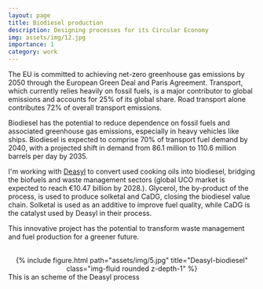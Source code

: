 ```yaml
---
layout: page
title: Biodiesel production
description: Designing processes for its Circular Economy
img: assets/img/12.jpg
importance: 1
category: work
---
```


The EU is committed to achieving net-zero greenhouse gas emissions by 2050 through the European Green Deal and Paris Agreement. Transport, which currently relies heavily on fossil fuels, is a major contributor to global emissions and accounts for 25% of its global share. Road transport alone contributes 72% of overall transport emissions.

Biodiesel has the potential to reduce dependence on fossil fuels and associated greenhouse gas emissions, especially in heavy vehicles like ships. Biodiesel is expected to comprise 70% of transport fuel demand by 2040, with a projected shift in demand from 86.1 million to 110.6 million barrels per day by 2035.

I'm working with <a href="https://deasyl.com/our-processes/">Deasyl</a> to convert used cooking oils into biodiesel, bridging the biofuels and waste management sectors (global UCO market is expected to reach €10.47 billion by 2028.). Glycerol, the by-product of the process, is used to produce solketal and CaDG, closing the biodiesel value chain. Solketal is used as an additive to improve fuel quality, while CaDG is the catalyst used by Deasyl in their process.

This innovative project has the potential to transform waste management and fuel production for a greener future.

<br>

<div class="row">
    <div class="col-sm mt-3 mt-md-0">
        <div style="text-align: center;">
            {% include figure.html path="assets/img/5.jpg" title="Deasyl-biodiesel" class="img-fluid rounded z-depth-1" %}
        </div>
    </div>
</div>
<div class="caption">
    This is an scheme of the Deasyl process
</div>

